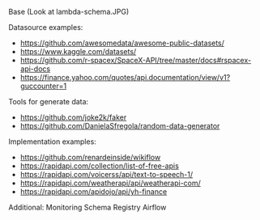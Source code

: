Base (Look at lambda-schema.JPG)

Datasource examples:
* https://github.com/awesomedata/awesome-public-datasets/
* https://www.kaggle.com/datasets/
* https://github.com/r-spacex/SpaceX-API/tree/master/docs#rspacex-api-docs
* https://finance.yahoo.com/quotes/api.documentation/view/v1?guccounter=1

Tools for generate data:
* https://github.com/joke2k/faker
* https://github.com/DanielaSfregola/random-data-generator

Implementation examples:
* https://github.com/renardeinside/wikiflow
* https://rapidapi.com/collection/list-of-free-apis
* https://rapidapi.com/voicerss/api/text-to-speech-1/
* https://rapidapi.com/weatherapi/api/weatherapi-com/
* https://rapidapi.com/apidojo/api/yh-finance

Additional:
Monitoring
Schema Registry
Airflow

